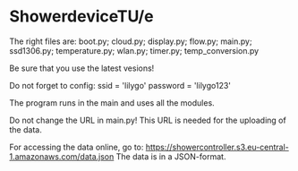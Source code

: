 # ShowerdeviceTU/e
The right files are:
boot.py;
cloud.py;
display.py;
flow.py;
main.py;
ssd1306.py;
temperature.py;
wlan.py;
timer.py;
temp_conversion.py

Be sure that you use the latest vesions!

Do not forget to config:
ssid = 'lilygo'
password = 'lilygo123'

The program runs in the main and uses all the modules. 

Do not change the URL in main.py!
This URL is needed for the uploading of the data.

For accessing the data online, go to: https://showercontroller.s3.eu-central-1.amazonaws.com/data.json
The data is in a JSON-format.
